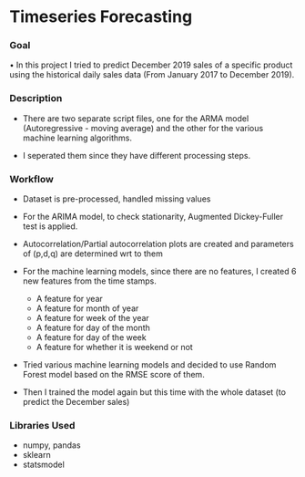 # Timeseries Forecasting

### Goal
•	In this project I tried to predict December 2019 sales of a specific product using the historical daily sales data (From January 2017 to December 2019).  
 
### Description
* There are two separate script files, one for the ARMA model (Autoregressive - moving average) and the other for the various machine learning algorithms. 

* I seperated them since they have different processing steps.

### Workflow
* Dataset is pre-processed, handled missing values
* For the ARIMA model, to check stationarity, Augmented Dickey-Fuller test is applied.
* Autocorrelation/Partial autocorrelation plots are created and parameters of (p,d,q) are determined wrt to them
    
* For the machine learning models, since there are no features, I created 6 new features from the time stamps.
    * A feature for year
    *	A feature for month of year 
    *	A feature for week of the year
    *	A feature for day of the month
    *	A feature for day of the week
    *	A feature for whether it is weekend or not

* Tried various machine learning models and decided to use Random Forest model based on the RMSE score of them.
* Then I trained the model again but this time with the whole dataset (to predict the December sales)


### Libraries Used
*	numpy, pandas
*	sklearn
* statsmodel
